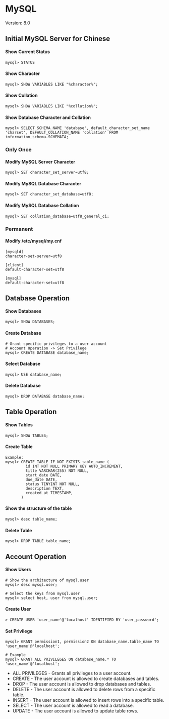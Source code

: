 # MySQL

Version: 8.0



## Initial MySQL Server for Chinese

#### Show Current Status

```
mysql> STATUS
```



#### Show Character

```
mysql> SHOW VARIABLES LIKE "%character%";
```



#### Show Collation

```
mysql> SHOW VARIABLES LIKE "%collation%";
```



#### Show Database Character and Collation

```
mysql> SELECT SCHEMA_NAME 'database', default_character_set_name 'charset', DEFAULT_COLLATION_NAME 'collation' FROM information_schema.SCHEMATA;
```



### Only Once

#### Modify MySQL Server Character

```
mysql> SET character_set_server=utf8;
```



#### Modify MySQL Database Character

```
mysql> SET character_set_database=utf8;
```



#### Modify MySQL Database Collation

```
mysql> SET collation_database=utf8_general_ci;
```



### Permanent

#### Modify /etc/mysql/my.cnf

```
[mysqld]
character-set-server=utf8

[client]
default-character-set=utf8

[mysql]
default-character-set=utf8
```



## Database Operation

#### Show Databases

```
mysql> SHOW DATABASES;
```



#### Create Database

```
# Grant specific privileges to a user account
# Account Operation -> Set Privilege
mysql> CREATE DATABASE database_name;
```



#### Select Database

```
mysql> USE database_name;
```



#### Delete Database

```
mysql> DROP DATABASE database_name;
```



## Table Operation

#### Show Tables

```
mysql> SHOW TABLES;
```



#### Create Table

```
Example:
mysql> CREATE TABLE IF NOT EXISTS table_name (
	     id INT NOT NULL PRIMARY KEY AUTO_INCREMENT,
	     title VARCHAR(255) NOT NULL,
         start_date DATE,
         due_date DATE,
         status TINYINT NOT NULL,
         description TEXT,
         created_at TIMESTAMP,
	   )
```



#### Show the structure of the table

```
mysql> desc table_name;
```



#### Delete Table

```
mysql> DROP TABLE table_name;
```



## Account Operation

#### Show Users

```
# Show the architecture of mysql.user
mysql> desc mysql.user;

# Select the keys from mysql.user
mysql> select host, user from mysql.user;
```



#### Create User

```
> CREATE USER 'user_name'@'localhost' IDENTIFIED BY 'user_password';
```



#### Set Privilege

```
mysql> GRANT permission1, permission2 ON database_name.table_name TO 'user_name'@'localhost';

# Example 
mysql> GRANT ALL PRIVILEGES ON database_name.* TO 'user_name'@'localhost';
```

* ALL PRIVILEGES - Grants all privileges to a user account.
* CREATE - The user account is allowed to create databases and tables.
* DROP - The user account is allowed to drop databases and tables.
* DELETE - The user account is allowed to delete rows from a specific table.
* INSERT - The user account is allowed to insert rows into a specific table.
* SELECT - The user account is allowed to read a database.
* UPDATE - The user account is allowed to update table rows.